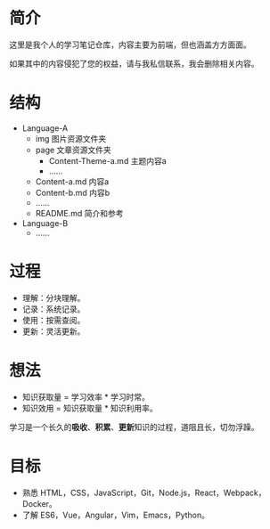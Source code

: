 # 简介

这里是我个人的学习笔记仓库，内容主要为前端，但也涵盖方方面面。

如果其中的内容侵犯了您的权益，请与我私信联系，我会删除相关内容。

# 结构

+ Language-A
	+ img 图片资源文件夹
	+ page 文章资源文件夹
		+ Content-Theme-a.md 主题内容a
		+ ……
	+ Content-a.md 内容a
	+ Content-b.md 内容b
	+ ……
	+ README.md 简介和参考
+ Language-B
	+ ……

# 过程

+ 理解：分块理解。
+ 记录：系统记录。
+ 使用：按需查阅。
+ 更新：灵活更新。

# 想法

+ 知识获取量 = 学习效率 * 学习时常。
+ 知识效用 = 知识获取量 * 知识利用率。

学习是一个长久的**吸收**、**积累**、**更新**知识的过程，道阻且长，切勿浮躁。

# 目标

+ 熟悉 HTML，CSS，JavaScript，Git，Node.js，React，Webpack，Docker。
+ 了解 ES6，Vue，Angular，Vim，Emacs，Python。
